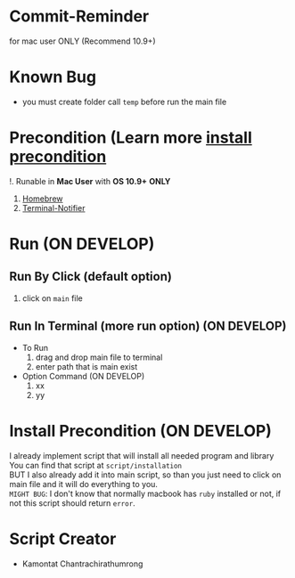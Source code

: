# Commit-Reminder
for mac user ONLY (Recommend 10.9+)

# Known Bug
- you must create folder call `temp` before run the main file

# Precondition (Learn more [install precondition](#install-precondition-on-develop)
!. Runable in **Mac User** with **OS 10.9+** **ONLY**

1. [Homebrew](https://github.com/Homebrew/homebrew)
2. [Terminal-Notifier](https://github.com/julienXX/terminal-notifier)

# Run (ON DEVELOP)

## Run By Click (default option)
1. click on `main` file

## Run In Terminal (more run option) (ON DEVELOP)
- To Run
    1. drag and drop main file to terminal 
    2. enter path that is main exist
- Option Command (ON DEVELOP)
    1. xx
    2. yy

# Install Precondition (ON DEVELOP)
I already implement script that will install all needed program and library  
You can find that script at `script/installation`  
BUT I also already add it into main script, so than you just need to click on main file and it will do everything to you.  
`MIGHT BUG`: I don't know that normally macbook has `ruby` installed or not, if not this script should return `error`.

# Script Creator
- Kamontat Chantrachirathumrong
